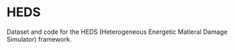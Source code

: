 # HEDS
Dataset and code for the HEDS (Heterogeneous Energetic Matieral Damage Simulator) framework. 
